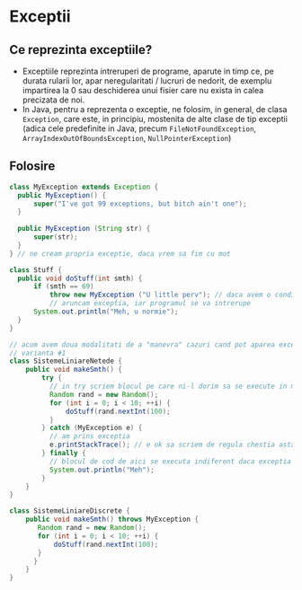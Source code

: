 # Exceptii
## Ce reprezinta exceptiile?
- Exceptiile reprezinta intreruperi de programe, aparute in timp ce, pe durata rularii lor, apar neregularitati / lucruri de nedorit, de exemplu impartirea la 0 sau deschiderea unui fisier care nu exista in calea precizata de noi.
- In Java, pentru a reprezenta o exceptie, ne folosim, in general, de clasa `Exception`, care este, in principiu, mostenita de alte clase de tip exceptii (adica cele predefinite in Java, precum `FileNotFoundException`, `ArrayIndexOutOfBoundsException`, `NullPointerException`)
## Folosire
```java
class MyException extends Exception {
  public MyException() {
      super("I've got 99 exceptions, but bitch ain't one");
  }
  
  public MyException (String str) {
      super(str);
  }
} // ne cream propria exceptie, daca vrem sa fim cu mot

class Stuff {
  public void doStuff(int smth) {
      if (smth == 69)
          throw new MyException ("U little perv"); // daca avem o conditie pe care noi am vrea sa o evitam in mod normal
          // aruncam exceptia, iar programul se va intrerupe
      System.out.println("Meh, u normie");
  }
}

// acum avem doua modalitati de a "manevra" cazuri cand pot aparea exceptii
// varianta #1
class SistemeLiniareNetede {
    public void makeSmth() {
        try {
          // in try scriem blocul pe care ni-l dorim sa se execute in mod normal
          Random rand = new Random();
          for (int i = 0; i < 10; ++i) {
              doStuff(rand.nextInt(100);
          }
        } catch (MyException e) {
          // am prins exceptia
          e.printStackTrace(); // e ok sa scriem de regula chestia asta in catch
        } finally {
          // blocul de cod de aici se executa indiferent daca exceptia a fost prinsa sau nu
          System.out.println("Meh");
        }
    }
}

class SistemeLiniareDiscrete {
    public void makeSmth() throws MyException {
       Random rand = new Random();
       for (int i = 0; i < 10; ++i) {
           doStuff(rand.nextInt(100);
       }
      }
    }
}

```
